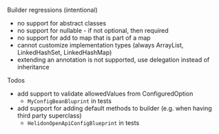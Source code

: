 Builder regressions (intentional)

- no support for abstract classes
- no support for nullable - if not optional, then required
- no support for add to map that is part of a map
- cannot customize implementation types (always ArrayList, LinkedHashSet, LinkedHashMap)
- extending an annotation is not supported, use delegation instead of inheritance


Todos
- add support to validate allowedValues from ConfiguredOption
  - `MyConfigBeanBluprint` in tests
- add support for adding default methods to builder (e.g. when having third party superclass)
  - `HelidonOpenApiConfigBlueprint` in tests
